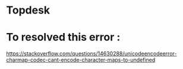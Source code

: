 # Topdesk

# To resolved this error :
<!-- UnicodeEncodeError: 'charmap' codec can't encode character u'\xb4' in position 36: character maps to <undefined> -->
https://stackoverflow.com/questions/14630288/unicodeencodeerror-charmap-codec-cant-encode-character-maps-to-undefined